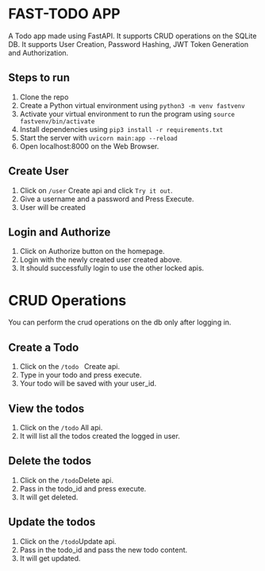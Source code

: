 # FAST-TODO APP

A Todo app made using FastAPI. It supports CRUD operations on the SQLite DB.
It supports User Creation, Password Hashing, JWT Token Generation and Authorization.


## Steps to run

 1. Clone the repo
 2. Create a Python virtual environment using `python3 -m venv fastvenv`
 3. Activate your virtual environment to run the program using `source fastvenv/bin/activate`
 4. Install dependencies using `pip3 install -r requirements.txt`
 5. Start the server with `uvicorn main:app --reload`
 6. Open localhost:8000 on the Web Browser.
 

## Create User

 1. Click on `/user` Create api and click `Try it out`.
 2. Give a username and a password and Press Execute.
 3. User will be created

## Login and Authorize

 1. Click on Authorize button on the homepage.
 2. Login with the newly created user created above.
 3. It should successfully login to use the other locked apis.

# CRUD Operations

You can perform the crud operations on the db only after logging in.

## Create a Todo

 1. Click on the `/todo ` Create api. 
 2. Type in your todo and press execute.
 3. Your todo will be saved with your user_id.

## View the todos

 1. Click on the `/todo` All api.
 2. It will list all the todos created the logged in user.

## Delete the todos

 1. Click on the `/todo`Delete api.
 2. Pass in the todo_id and press execute.
 3. It will get deleted.

## Update the todos

 1. Click on the `/todo`Update api.
 2. Pass in the todo_id and pass the new todo content.
 3. It will get updated.

